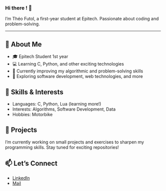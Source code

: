 ### Hi there ! 👋

I’m Théo Futol, a first-year student at Epitech. Passionate about coding and problem-solving.

---

## 🌟 About Me

- 🎓 Epitech Student 1st year
- 💻 Learning C, Python, and other exciting technologies
- 🌱 Currently improving my algorithmic and problem-solving skills
- 🚀 Exploring software development, web technologies, and more

## 🔧 Skills & Interests

- Languages: C, Python, Lua (learning more!)
- Interests: Algorithms, Software Development, Data
- Hobbies: Motorbike

## 💼 Projects

I’m currently working on small projects and exercises to sharpen my programming skills. Stay tuned for exciting repositories!

## 📫 Let’s Connect

- [LinkedIn](https://www.linkedin.com/in/theo-futol)
- [Mail](theo.futol@epitech.eu)
